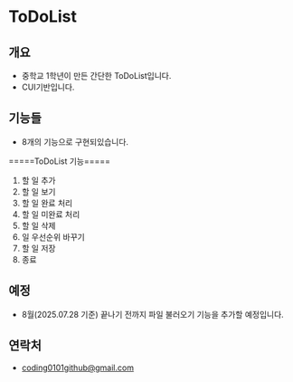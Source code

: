 # ToDoList

## 개요
- 중학교 1학년이 만든 간단한 ToDoList입니다.
- CUI기반입니다.

## 기능들
- 8개의 기능으로 구현되있습니다.

=====ToDoList 기능=====
1. 할 일 추가
2. 할 일 보기
3. 할 일 완료 처리
4. 할 일 미완료 처리
5. 할 일 삭제
6. 일 우선순위 바꾸기
7. 할 일 저장
8. 종료

## 예정
- 8월(2025.07.28 기준) 끝나기 전까지 파일 불러오기 기능을 추가할 예정입니다.

## 연락처
- coding0101github@gmail.com
